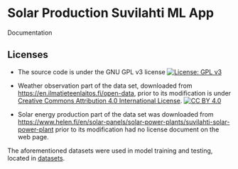 # Solar Production Suvilahti ML App
Documentation


## Licenses
- The source code is under the GNU GPL v3 license [![License: GPL v3](https://img.shields.io/badge/License-GPLv3-blue.svg)](https://www.gnu.org/licenses/gpl-3.0)

- Weather observation part of the data set, downloaded from https://en.ilmatieteenlaitos.fi/open-data, prior to its modification is under [Creative Commons Attribution 4.0 International 
License][cc-by]. [![CC BY 4.0][cc-by-shield]][cc-by]

- Solar energy production part of the data set was downloaded from https://www.helen.fi/en/solar-panels/solar-power-plants/suvilahti-solar-power-plant prior to its modification had no license document on the web page.

The aforementioned datasets were used in model training and testing, located in [datasets](/packages/regression_model/regression_model/datasets/).



[cc-by]: http://creativecommons.org/licenses/by/4.0/
[cc-by-shield]: https://img.shields.io/badge/License-CC%20BY%204.0-lightgrey.svg
